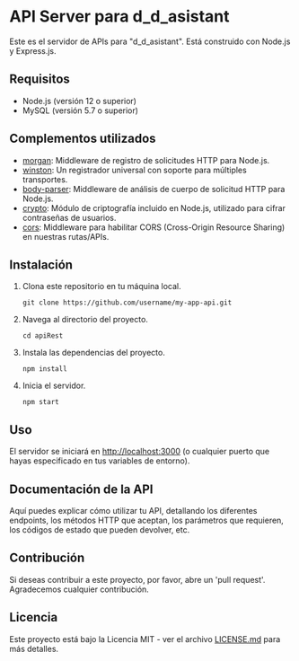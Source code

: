 # API Server para d_d_asistant

Este es el servidor de APIs para "d_d_asistant". Está construido con Node.js y Express.js.

## Requisitos

- Node.js (versión 12 o superior)
- MySQL (versión 5.7 o superior)

## Complementos utilizados

- [morgan](https://www.npmjs.com/package/morgan): Middleware de registro de solicitudes HTTP para Node.js.
- [winston](https://www.npmjs.com/package/winston): Un registrador universal con soporte para múltiples transportes.
- [body-parser](https://www.npmjs.com/package/body-parser): Middleware de análisis de cuerpo de solicitud HTTP para Node.js.
- [crypto](https://nodejs.org/api/crypto.html): Módulo de criptografía incluido en Node.js, utilizado para cifrar contraseñas de usuarios.
- [cors](https://www.npmjs.com/package/cors): Middleware para habilitar CORS (Cross-Origin Resource Sharing) en nuestras rutas/APIs.

## Instalación

1. Clona este repositorio en tu máquina local.
    ```
    git clone https://github.com/username/my-app-api.git
    ```
2. Navega al directorio del proyecto.
    ```
    cd apiRest
    ```
3. Instala las dependencias del proyecto.
    ```
    npm install
    ```
5. Inicia el servidor.
    ```
    npm start
    ```
    
## Uso

El servidor se iniciará en [http://localhost:3000](http://localhost:3000) (o cualquier puerto que hayas especificado en tus variables de entorno).

## Documentación de la API

Aquí puedes explicar cómo utilizar tu API, detallando los diferentes endpoints, los métodos HTTP que aceptan, los parámetros que requieren, los códigos de estado que pueden devolver, etc.

## Contribución

Si deseas contribuir a este proyecto, por favor, abre un 'pull request'. Agradecemos cualquier contribución.

## Licencia

Este proyecto está bajo la Licencia MIT - ver el archivo [LICENSE.md](LICENSE.md) para más detalles.

